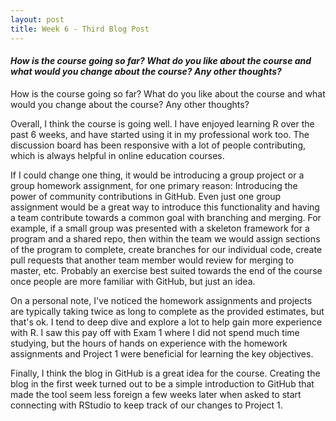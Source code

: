 ```yaml
---
layout: post
title: Week 6 - Third Blog Post
---
```


#### _How is the course going so far? What do you like about the course and what would you change about the course? Any other thoughts?_  

How is the course going so far? What do you like about the course and what would you change about the course? Any other thoughts?

Overall, I think the course is going well. I have enjoyed learning R over the past 6 weeks, and have started using it in my professional work too. The discussion board has been responsive with a lot of people contributing, which is always helpful in online education courses.  

If I could change one thing, it would be introducing a group project or a group homework assignment, for one primary reason: Introducing the power of community contributions in GitHub. Even just one group assignment would be a great way to introduce this functionality and having a team contribute towards a common goal with branching and merging. For example, if a small group was presented with a skeleton framework for a program and a shared repo, then within the team we would assign sections of the program to complete, create branches for our individual code, create pull requests that another team member would review for merging to master, etc. Probably an exercise best suited towards the end of the course once people are more familiar with GitHub, but just an idea.  

On a personal note, I've noticed the homework assignments and projects are typically taking twice as long to complete as the provided estimates, but that's ok. I tend to deep dive and explore a lot to help gain more experience with R. I saw this pay off with Exam 1 where I did not spend much time studying, but the hours of hands on experience with the homework assignments and Project 1 were beneficial for learning the key objectives.  

Finally, I think the blog in GitHub is a great idea for the course. Creating the blog in the first week turned out to be a simple introduction to GitHub that made the tool seem less foreign a few weeks later when asked to start connecting with RStudio to keep track of our changes to Project 1.
